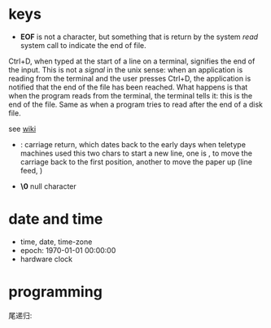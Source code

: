 # keys

* **EOF** is not a character, but something that is return by the system 
*read* system call to indicate the end of file.

Ctrl+D, when typed at the start of a line on a terminal, signifies the 
end of the input. This is not a *signal* in the unix sense: when an 
application is reading from the terminal and the user presses Ctrl+D, 
the application is notified that the end of the file has been reached.
What happens is that when the program reads from the terminal, the 
terminal tells it: this is the end of the file. Same as when a program 
tries to read after the end of a disk file.

see [wiki](https://en.wikipedia.org/wiki/End-of-Transmission_character)


* <CR>: carriage return, which dates back to the early days when teletype 
machines used this two chars to start a new line, one is <CR>, to move 
the carriage back to the first position, another to move the paper 
up (line feed, <LF>)

* **\0** null character

# date and time
* time, date, time-zone
* epoch: 1970-01-01 00:00:00
* hardware clock


# programming 
尾递归: 
